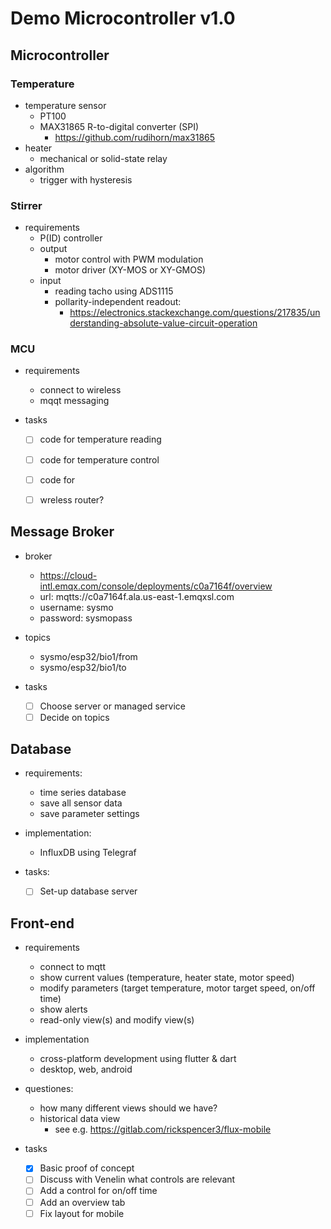 # Demo Microcontroller v1.0

## Microcontroller

### Temperature
  - temperature sensor
    - PT100
    - MAX31865 R-to-digital converter (SPI)
      - https://github.com/rudihorn/max31865
  - heater
    - mechanical or solid-state relay
  - algorithm
    - trigger with hysteresis

### Stirrer
  - requirements
    - P(ID) controller
    - output
      - motor control with PWM modulation
      - motor driver (XY-MOS or XY-GMOS)
    - input
      - reading tacho using ADS1115
      - pollarity-independent readout:
        - https://electronics.stackexchange.com/questions/217835/understanding-absolute-value-circuit-operation

### MCU
  - requirements
    - connect to wireless
    - mqqt messaging
  
  - tasks
    - [ ] code for temperature reading
    - [ ] code for temperature control
    - [ ] code for 
    - [ ] wreless router?
  


## Message Broker
  - broker
    - https://cloud-intl.emqx.com/console/deployments/c0a7164f/overview
    - url: mqtts://c0a7164f.ala.us-east-1.emqxsl.com
    - username: sysmo
    - password: sysmopass

  - topics
    - sysmo/esp32/bio1/from
    - sysmo/esp32/bio1/to

  - tasks
    - [ ] Choose server or managed service
    - [ ] Decide on topics

## Database
  - requirements:  
    - time series database
    - save all sensor data
    - save parameter settings

  - implementation:
    - InfluxDB using Telegraf

  - tasks:
    - [ ] Set-up database server

## Front-end
  - requirements
    - connect to mqtt
    - show current values (temperature, heater state, motor speed)
    - modify parameters (target temperature, motor target speed, on/off time)
    - show alerts
    - read-only view(s) and modify view(s)
    
  - implementation
    - cross-platform development using flutter & dart
    - desktop, web, android

  - questiones:
    - how many different views should we have?
    - historical data view 
      - see e.g. https://gitlab.com/rickspencer3/flux-mobile

  - tasks
      - [x] Basic proof of concept
      - [ ] Discuss with Venelin what controls are relevant 
      - [ ] Add a control for on/off time
      - [ ] Add an overview tab
      - [ ] Fix layout for mobile
